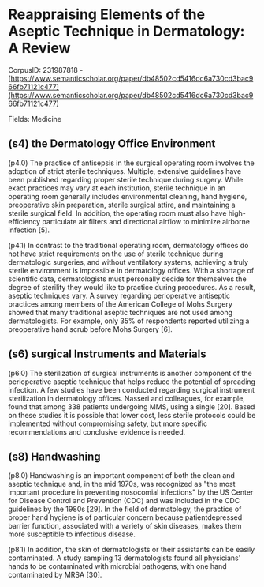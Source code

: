 # Reappraising Elements of the Aseptic Technique in Dermatology: A Review

CorpusID: 231987818 - [https://www.semanticscholar.org/paper/db48502cd5416dc6a730cd3bac966fb71121c477](https://www.semanticscholar.org/paper/db48502cd5416dc6a730cd3bac966fb71121c477)

Fields: Medicine

## (s4) the Dermatology Office Environment
(p4.0) The practice of antisepsis in the surgical operating room involves the adoption of strict sterile techniques. Multiple, extensive guidelines have been published regarding proper sterile technique during surgery. While exact practices may vary at each institution, sterile technique in an operating room generally includes environmental cleaning, hand hygiene, preoperative skin preparation, sterile surgical attire, and maintaining a sterile surgical field. In addition, the operating room must also have high-efficiency particulate air filters and directional airflow to minimize airborne infection [5].

(p4.1) In contrast to the traditional operating room, dermatology offices do not have strict requirements on the use of sterile technique during dermatologic surgeries, and without ventilatory systems, achieving a truly sterile environment is impossible in dermatology offices. With a shortage of scientific data, dermatologists must personally decide for themselves the degree of sterility they would like to practice during procedures. As a result, aseptic techniques vary. A survey regarding perioperative antiseptic practices among members of the American College of Mohs Surgery showed that many traditional aseptic techniques are not used among dermatologists. For example, only 35% of respondents reported utilizing a preoperative hand scrub before Mohs Surgery [6].
## (s6) surgical Instruments and Materials
(p6.0) The sterilization of surgical instruments is another component of the perioperative aseptic technique that helps reduce the potential of spreading infection. A few studies have been conducted regarding surgical instrument sterilization in dermatology offices. Nasseri and colleagues, for example, found that among 338 patients undergoing MMS, using a single  [20]. Based on these studies it is possible that lower cost, less sterile protocols could be implemented without compromising safety, but more specific recommendations and conclusive evidence is needed.
## (s8) Handwashing
(p8.0) Handwashing is an important component of both the clean and aseptic technique and, in the mid 1970s, was recognized as "the most important procedure in preventing nosocomial infections" by the US Center for Disease Control and Prevention (CDC) and was included in the CDC guidelines by the 1980s [29]. In the field of dermatology, the practice of proper hand hygiene is of particular concern because patientdepressed barrier function, associated with a variety of skin diseases, makes them more susceptible to infectious disease.

(p8.1) In addition, the skin of dermatologists or their assistants can be easily contaminated. A study sampling 13 dermatologists found all physicians' hands to be contaminated with microbial pathogens, with one hand contaminated by MRSA [30].
